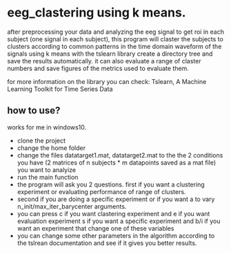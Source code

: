 # eeg_clastering using k means.

after preprocessing your data and analyzing the eeg signal to get roi in each subject (one signal in each subject),
this program will claster the subjects to clusters according to common patterns in the time domain waveform of the signals using k means with the tslearn library create a directory tree and save the results automatically. it can also evaluate a range of claster numbers and save figures of the metrics used to evaluate them.

for more information on the library you can check: Tslearn, A Machine Learning Toolkit for Time Series Data

## how to use?

works for me in windows10.

* clone the project
* change the home folder
* change the files datatarget1.mat, datatarget2.mat to the the 2 conditions you have (2 matrices of n subjects * m datapoints saved as a mat file) you want to analyize
* run the main function
* the program will ask you 2 questions. first if you want a clustering experiment or evaluating performance of range of clusters. 
* second if you are doing a specific experiment or if you want a to vary n_init/max_iter_barycenter arguments. 
* you can press c if you want clastering experiment and e if you want evaluation experiment s if you want a specific experiment and b/i if you want an experiment that change one of these variables 
* you can change some other parameters in the algorithm according to the tslrean documentation and see if it gives you better results. 

